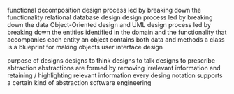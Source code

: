 

functional decomposition
    design process led by breaking down the functionality
relational database design
    design process led by breaking down the data
Object-Oriented design and UML
    design process led by breaking down the entities identified in the domain and the functionality that accompanies each entity
    an object contains both data and methods
    a class is a blueprint for making objects
user interface design

purpose of designs
    designs to think
    designs to talk
    designs to prescribe
abtraction
    abstractions are formed by removing irrelevant information and retaining / highlighting relevant information
    every desing notation supports a certain kind of abstraction
    software engineering